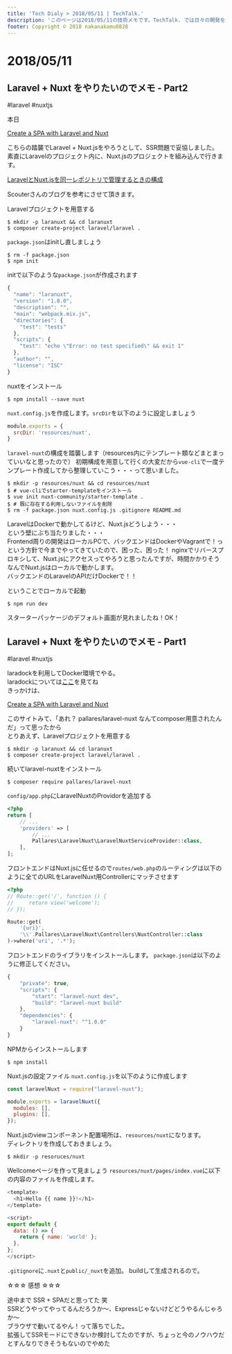 ```yaml
---
title: 'Tech Dialy > 2018/05/11 | TechTalk.'
description: 'このページは2018/05/11の技術メモです。TechTalk. では日々の開発を個人メモとして残しています。将来に向けて技術ノウハウを蓄積することを目的とします。'
footer: Copyright © 2018 nakanakamu0828
---
```

# 2018/05/11
## Laravel + Nuxt をやりたいのでメモ - Part2
#laravel #nuxtjs

本日

[Create a SPA with Laravel and Nuxt](https://dev.to/skyrpex/create-a-spa-with-laravel-and-nuxt--54k)

こちらの踏襲でLaravel + Nuxt.jsをやろうとして、SSR問題で妥協しました。  
素直にLaravelのプロジェクト内に、Nuxt.jsのプロジェクトを組み込んで行きます。  

[LaravelとNuxt.jsを同一レポジトリで管理するときの構成](http://techblog.scouter.co.jp/entry/2017/11/02/120748)

Scouterさんのブログを参考にさせて頂きます。

Laravelプロジェクトを用意する
```
$ mkdir -p laranuxt && cd laranuxt
$ composer create-project laravel/laravel .
```

`package.json`はinitし直しましょう
```
$ rm -f package.json
$ npm init
```

initで以下のような`package.json`が作成されます
```javascript
{
  "name": "laranuxt",
  "version": "1.0.0",
  "description": "",
  "main": "webpack.mix.js",
  "directories": {
    "test": "tests"
  },
  "scripts": {
    "test": "echo \"Error: no test specified\" && exit 1"
  },
  "author": "",
  "license": "ISC"
}
```

nuxtをインストール
```
$ npm install --save nuxt
```

`nuxt.config.js`を作成します。`srcDir`を以下のように設定しましょう
```javascript
module.exports = {
  srcDir: 'resources/nuxt',
}
```
`laravel-nuxt`の構成を踏襲します（resources内にテンプレート類などまとまっていいなと思ったので）
初期構成を用意して行くの大変だから`vue-cli`で一度テンプレート作成してから整理していこう・・・って思いました。

```
$ mkdir -p resources/nuxt && cd resources/nuxt
$ # vue-cliでstarter-templateをインストール
$ vue init nuxt-community/starter-template .
$ # 既に存在する利用しないファイルを削除
$ rm -f package.json nuxt.config.js .gitignore README.md
```

LaravelはDockerで動かしてるけど、Nuxt.jsどうしよう・・・  
という壁にぶち当たりました・・・  
Frontend周りの開発はローカルPCで、バックエンドはDockerやVagrantで！っという方針で今までやってきていたので、困った、困った！
nginxでリバースプロキシして、Nuxt.jsにアクセスってやろうと思ったんですが、時間かかりそうなんでNuxt.jsはローカルで動かします。  
バックエンドのLaravelのAPIだけDockerで！！  

ということでローカルで起動

```
$ npm run dev
```

スターターパッケージのデフォルト画面が見れましたね！OK！  




## Laravel + Nuxt をやりたいのでメモ - Part1
#laravel #nuxtjs

laradockを利用してDocker環境でやる。  
laradockについては[ここ](http://laradock.io/)を見てね  
きっかけは、

[Create a SPA with Laravel and Nuxt](https://dev.to/skyrpex/create-a-spa-with-laravel-and-nuxt--54k)

このサイトみて、「あれ？ pallares/laravel-nuxt なんてcomposer用意されたんだ」って思ったから  
とりあえず、Laravelプロジェクトを用意する

```
$ mkdir -p laranuxt && cd laranuxt
$ composer create-project laravel/laravel .
```

続いてlaravel-nuxtをインストール
```
$ composer require pallares/laravel-nuxt
```

`config/app.php`にLaravelNuxtのProvidorを追加する
```php
<?php
return [
    // ...
    'providers' => [
        // ...
        Pallares\LaravelNuxt\LaravelNuxtServiceProvider::class,
    ],
];
```

フロントエンドはNuxt.jsに任せるので`routes/web.php`のルーティングは以下のように全てのURLをLaravelNuxt用Controllerにマッチさせます

```php
<?php
// Route::get('/', function () {
//     return view('welcome');
// });

Route::get(
    '{uri}',
    '\\'.Pallares\LaravelNuxt\Controllers\NuxtController::class
)->where('uri', '.*');
```

フロントエンドのライブラリをインストールします。
`package.json`は以下のように修正してください。

```javascript
{
    "private": true,
    "scripts": {
        "start": "laravel-nuxt dev",
        "build": "laravel-nuxt build"
    },
    "dependencies": {
        "laravel-nuxt": "^1.0.0"
    }
}
```

NPMからインストールします
```
$ npm install
```


Nuxt.jsの設定ファイル `nuxt.config.js`を以下のように作成します

```javascript
const laravelNuxt = require("laravel-nuxt");

module.exports = laravelNuxt({
  modules: [],
  plugins: [],
});
```

Nuxt.jsのviewコンポーネント配置場所は、`resources/nuxt`になります。  
ディレクトリを作成しておきましょう。

```
$ mkdir -p resoruces/nuxt
```


Wellcomeページを作って見ましょう
`resources/nuxt/pages/index.vue`に以下の内容のファイルを作成します。

```javascript
<template>
  <h1>Hello {{ name }}!</h1>
</template>

<script>
export default {
  data: () => {
    return { name: 'world' };
  },
};
</script>
```


`.gitignore`に`.nuxt`と`public/_nuxt`を追加。
buildして生成されるので。


☆☆☆ 感想 ☆☆☆

途中まで SSR + SPAだと思ってた 笑  
SSRどうやってやってるんだろうか〜、Expressじゃないけどどうやるんじゃろか〜  
ブラウザで動いてるやん！って落ちでした。  
拡張してSSRモードにできないか検討してたのですが、ちょっと今のノウハウだとすんなりできそうもないのでやめた  
